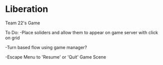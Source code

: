 # Liberation
Team 22's Game

To Do:
-Place soliders and allow them to appear on game server with click on grid

-Turn based flow using game manager?

-Escape Menu to 'Resume' or 'Quit' Game Scene
